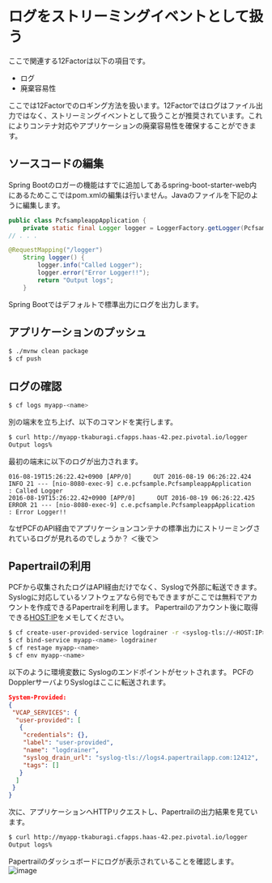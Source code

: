 # ログをストリーミングイベントとして扱う
ここで関連する12Factorは以下の項目です。
* ログ
* 廃棄容易性

ここでは12Factorでのロギング方法を扱います。12Factorではログはファイル出力ではなく、ストリーミングイベントとして扱うことが推奨されています。これによりコンテナ対応やアプリケーションの廃棄容易性を確保することができます。

## ソースコードの編集
Spring Bootのロガーの機能はすでに追加してあるspring-boot-starter-web内にあるためここではpom.xmlの編集は行いません。Javaのファイルを下記のように編集します。
```java
public class PcfsampleappApplication {
	private static final Logger logger = LoggerFactory.getLogger(PcfsampleappApplication.class);
// . . . 
```

```java
@RequestMapping("/logger")
	String logger() {
		logger.info("Called Logger");
		logger.error("Error Logger!!");
		return "Output logs";
	}
```
Spring Bootではデフォルトで標準出力にログを出力します。

## アプリケーションのプッシュ
```bash
$ ./mvnw clean package
$ cf push
```

## ログの確認
```bash
$ cf logs myapp-<name>
```
別の端末を立ち上げ、以下のコマンドを実行します。
```bash
$ curl http://myapp-tkaburagi.cfapps.haas-42.pez.pivotal.io/logger
Output logs%
```
最初の端末に以下のログが出力されます。
```console
016-08-19T15:26:22.42+0900 [APP/0]      OUT 2016-08-19 06:26:22.424  INFO 21 --- [nio-8080-exec-9] c.e.pcfsample.PcfsampleappApplication    : Called Logger
2016-08-19T15:26:22.42+0900 [APP/0]      OUT 2016-08-19 06:26:22.425 ERROR 21 --- [nio-8080-exec-9] c.e.pcfsample.PcfsampleappApplication    : Error Logger!!
```

なぜPCFのAPI経由でアプリケーションコンテナの標準出力にストリーミングされているログが見れるのでしょうか？
＜後で＞

## Papertrailの利用
PCFから収集されたログはAPI経由だけでなく、Syslogで外部に転送できます。Syslogに対応しているソフトウェアなら何でもできますがここでは無料でアカウントを作成できるPapertrailを利用します。
Papertrailのアカウント後に取得できる<HOST:IP>をメモしてください。
```bash
$ cf create-user-provided-service logdrainer -r <syslog-tls://<HOST:IP>>
$ cf bind-service myapp-<name> logdrainer
$ cf restage myapp-<name>
$ cf env myapp-<name>
```
以下のように環境変数に Syslogのエンドポイントがセットされます。
PCFのDopplerサーバよりSyslogはここに転送されます。
```json
System-Provided:
{
 "VCAP_SERVICES": {
  "user-provided": [
   {
    "credentials": {},
    "label": "user-provided",
    "name": "logdrainer",
    "syslog_drain_url": "syslog-tls://logs4.papertrailapp.com:12412",
    "tags": []
   }
  ]
 }
}
```

次に、アプリケーションへHTTPリクエストし、Papertrailの出力結果を見ています。
```bash
$ curl http://myapp-tkaburagi.cfapps.haas-42.pez.pivotal.io/logger
Output logs%
```

Papertrailのダッシュボードにログが表示されていることを確認します。
![image](https://github.com/tkaburagi1214/spring-boot-supersimple12factorapp/blob/master/Screen%20Shot%202016-08-19%20at%204.49.40%20PM.png)
